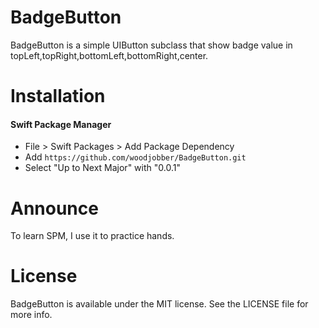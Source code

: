 # BadgeButton


BadgeButton is a simple UIButton subclass that show badge value in topLeft,topRight,bottomLeft,bottomRight,center.

# Installation

#### Swift Package Manager

- File > Swift Packages > Add Package Dependency
- Add `https://github.com/woodjobber/BadgeButton.git`
- Select "Up to Next Major" with "0.0.1"

# Announce

To learn SPM, I use it to practice hands.


# License

BadgeButton is available under the MIT license. See the LICENSE file for more info.
